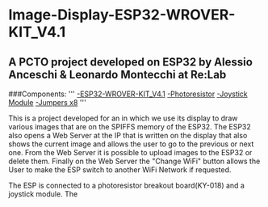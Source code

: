 # Image-Display-ESP32-WROVER-KIT_V4.1
## A PCTO project developed on ESP32 by Alessio Anceschi &amp; Leonardo Montecchi at Re:Lab

###Components:
'''
[-ESP32-WROVER-KIT_V4.1](https://docs.espressif.com/projects/esp-idf/en/latest/esp32/hw-reference/esp32/get-started-wrover-kit.html)
[-Photoresistor](https://arduinomodules.info/ky-018-photoresistor-module/)
[-Joystick Module](https://it.aliexpress.com/i/32993873615.html)
[-Jumpers x8](https://www.amazon.com/GenBasic-Piece-Female-Jumper-Wires/dp/B01L5ULRUAl)
'''

This is a project developed for an  in which we use its display to draw various images that are on the SPIFFS memory of the ESP32. The ESP32 also opens a Web Server at the IP that is written on the display that also shows the current image and allows the user to go to the previous or next one. From the Web Server it is possible to upload images to the ESP32 or delete them. Finally on the Web Server the "Change WiFi" button allows the User to make the ESP switch to another WiFi Network if requested.

The ESP is connected to a photoresistor breakout board(KY-018) and a joystick module. The 